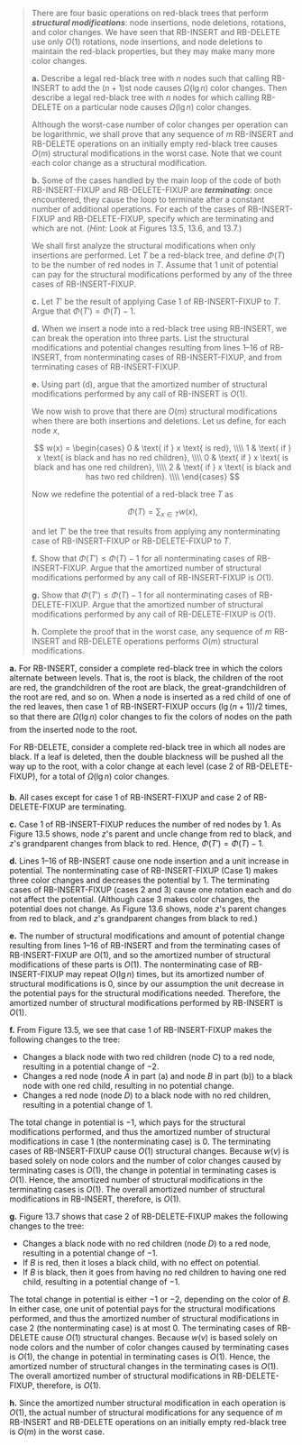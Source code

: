 > There are four basic operations on red-black trees that perform __*structural modifications*__: node insertions, node deletions, rotations, and color changes. We have seen that $\text{RB-INSERT}$ and $\text{RB-DELETE}$ use only $O(1)$ rotations, node insertions, and node deletions to maintain the red-black properties, but they may make many more color changes.
>
> **a.** Describe a legal red-black tree with $n$ nodes such that calling $\text{RB-INSERT}$ to add the $(n + 1)$st node causes $\Omega(\lg n)$ color changes. Then describe a legal red-black tree with $n$ nodes for which calling $\text{RB-DELETE}$ on a particular node causes $\Omega(\lg n)$ color changes.
>
> Although the worst-case number of color changes per operation can be logarithmic, we shall prove that any sequence of $m$ $\text{RB-INSERT}$ and $\text{RB-DELETE}$ operations on an initially empty red-black tree causes $O(m)$ structural modifications in the worst case. Note that we count each color change as a structural modification.
>
> **b.** Some of the cases handled by the main loop of the code of both $\text{RB-INSERT-FIXUP}$ and $\text{RB-DELETE-FIXUP}$ are __*terminating*__: once encountered, they cause the loop to terminate after a constant number of additional operations. For each of the cases of $\text{RB-INSERT-FIXUP}$ and $\text{RB-DELETE-FIXUP}$, specify which are terminating and which are not. ($\textit{Hint:}$ Look at Figures 13.5, 13.6, and 13.7.)
>
> We shall first analyze the structural modifications when only insertions are performed. Let $T$ be a red-black tree, and define $\Phi(T)$ to be the number of red nodes in $T$. Assume that $1$ unit of potential can pay for the structural modifications performed by any of the three cases of $\text{RB-INSERT-FIXUP}$.
>
> **c.** Let $T'$ be the result of applying Case 1 of $\text{RB-INSERT-FIXUP}$ to $T$. Argue that $\Phi(T') = \Phi(T) - 1$.
>
> **d.** When we insert a node into a red-black tree using $\text{RB-INSERT}$, we can break the operation into three parts. List the structural modifications and potential changes resulting from lines 1–16 of $\text{RB-INSERT}$, from nonterminating cases of $\text{RB-INSERT-FIXUP}$, and from terminating cases of $\text{RB-INSERT-FIXUP}$.
>
> **e.** Using part (d), argue that the amortized number of structural modifications performed by any call of $\text{RB-INSERT}$ is $O(1)$.
>
> We now wish to prove that there are $O(m)$ structural modifications when there are both insertions and deletions. Let us define, for each node $x$,
>
> $$
> w(x) =
> \begin{cases}
>     0 & \text{ if } x \text{ is red}, \\\\  
>     1 & \text{ if } x \text{ is black and has no red children}, \\\\  
>     0 & \text{ if } x \text{ is black and has one red children}, \\\\
>     2 & \text{ if } x \text{ is black and has two red children}. \\\\  
> \end{cases}
> $$
>
> Now we redefine the potential of a red-black tree $T$ as
> 
> $$\Phi(T) = \sum_{x \in T} w(x),$$
>
> and let $T'$ be the tree that results from applying any nonterminating case of $\text{RB-INSERT-FIXUP}$ or $\text{RB-DELETE-FIXUP}$ to $T$.
>
> **f.** Show that $\Phi(T') \le \Phi(T) - 1$ for all nonterminating cases of $\text{RB-INSERT-FIXUP}$. Argue that the amortized number of structural modifications performed by any call of $\text{RB-INSERT-FIXUP}$ is $O(1)$.
>
> **g.** Show that $\Phi(T') \le \Phi(T) - 1$ for all nonterminating cases of $\text{RB-DELETE-FIXUP}$. Argue that the amortized number of structural modifications performed by any call of $\text{RB-DELETE-FIXUP}$ is $O(1)$.
>
> **h.** Complete the proof that in the worst case, any sequence of $m$ $\text{RB-INSERT}$ and $\text{RB-DELETE}$ operations performs $O(m)$ structural modifications.

**a.** For $\text{RB-INSERT}$, consider a complete red-black tree in which the colors alternate between levels. That is, the root is black, the children of the root are red, the grandchildren of the root are black, the great-grandchildren of the root are red, and so on. When a node is inserted as a red child of one of the red leaves, then case 1 of $\text{RB-INSERT-FIXUP}$ occurs $(\lg(n + 1)) / 2$ times, so that there are $\Omega(\lg n)$ color changes to fix the colors of nodes on the path from the inserted node to the root.

For $\text{RB-DELETE}$, consider a complete red-black tree in which all nodes are black. If a leaf is deleted, then the double blackness will be pushed all the way up to the root, with a color change at each level (case 2 of $\text{RB-DELETE-FIXUP}$), for a total of $\Omega(\lg n)$ color changes.

**b.** All cases except for case 1 of $\text{RB-INSERT-FIXUP}$ and case 2 of $\text{RB-DELETE-FIXUP}$ are terminating.

**c.** Case 1 of $\text{RB-INSERT-FIXUP}$ reduces the number of red nodes by 1. As Figure 13.5 shows, node $z$'s parent and uncle change from red to black, and $z$'s grandparent changes from black to red. Hence, $\Phi(T') = \Phi(T) - 1$.

**d.** Lines 1–16 of $\text{RB-INSERT}$ cause one node insertion and a unit increase in potential. The nonterminating case of $\text{RB-INSERT-FIXUP}$ (Case 1) makes three color changes and decreases the potential by 1. The terminating cases of $\text{RB-INSERT-FIXUP}$ (cases 2 and 3) cause one rotation each and do not affect the potential. (Although case 3 makes color changes, the potential does not change. As Figure 13.6 shows, node $z$'s parent changes from red to black, and $z$'s grandparent changes from black to red.)

**e.** The number of structural modifications and amount of potential change resulting from lines 1–16 of $\text{RB-INSERT}$ and from the terminating cases of $\text{RB-INSERT-FIXUP}$ are $O(1)$, and so the amortized number of structural modifications of these parts is $O(1)$. The nonterminating case of $\text{RB-INSERT-FIXUP}$ may repeat $O(\lg n)$ times, but its amortized number of structural modifications is $0$, since by our assumption the unit decrease in the potential pays for the structural modifications needed. Therefore, the amortized number of structural modifications performed by $\text{RB-INSERT}$ is $O(1)$.

**f.** From Figure 13.5, we see that case 1 of $\text{RB-INSERT-FIXUP}$ makes the following changes to the tree:

- Changes a black node with two red children (node $C$) to a red node, resulting in a potential change of $-2$.
- Changes a red node (node $A$ in part (a) and node $B$ in part (b)) to a black node with one red child, resulting in no potential change.
- Changes a red node (node $D$) to a black node with no red children, resulting in a potential change of $1$.

The total change in potential is $-1$, which pays for the structural modifications performed, and thus the amortized number of structural modifications in case 1 (the nonterminating case) is $0$. The terminating cases of $\text{RB-INSERT-FIXUP}$ cause $O(1)$ structural changes. Because $w(v)$ is based solely on node colors and the number of color changes caused by terminating cases is $O(1)$, the change in potential in terminating cases is $O(1)$. Hence, the amortized number of structural modifications in the terminating cases is $O(1)$. The overall amortized number of structural modifications in $\text{RB-INSERT}$, therefore, is $O(1)$.

**g.** Figure 13.7 shows that case 2 of $\text{RB-DELETE-FIXUP}$ makes the following changes to the tree:

- Changes a black node with no red children (node $D$) to a red node, resulting in a potential change of $-1$.
- If $B$ is red, then it loses a black child, with no effect on potential.
- If $B$ is black, then it goes from having no red children to having one red child, resulting in a potential change of $-1$. 

The total change in potential is either $-1$ or $-2$, depending on the color of $B$. In either case, one unit of potential pays for the structural modifications performed, and thus the amortized number of structural modifications in case 2 (the nonterminating case) is at most $0$. The terminating cases of $\text{RB-DELETE}$ cause $O(1)$ structural changes. Because $w(v)$ is based solely on node colors and the number of color changes caused by terminating cases is $O(1)$, the change in potential in terminating cases is $O(1)$. Hence, the amortized number of structural changes in the terminating cases is $O(1)$. The overall amortized number of structural modifications in $\text{RB-DELETE-FIXUP}$, therefore, is $O(1)$.

**h.** Since the amortized number structural modification in each operation is $O(1)$, the actual number of structural modifications for any sequence of $m$ $\text{RB-INSERT}$ and $\text{RB-DELETE}$ operations on an initially empty red-black tree is $O(m)$ in the worst case.
